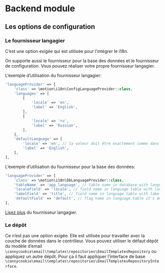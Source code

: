 Backend module
==============

## Les options de configuration

### Le fournisseur langagier

C’est une option exigée qui est utilisée pour l’intégrer le i18n.

On supporte aussi le fournisseur pour la base des données et le fournisseur de configuration.
Vous pouvez réaliser votre propre fournisseur langagier.

L’exemple d’utilisation du fournisseur langagier:

```php
'languageProvider' => [
    'class' => \motion\i18n\ConfigLanguageProvider::class,
    'languages' => [
        [
            'locale' => 'en',
            'label' => 'English',
        ],
        [
            'locale' => 'ru',
            'label' => 'Russian',
        ],
    ],
    'defaultLanguage' => [
        'locale' => 'en', // la valeur doit être exactement comme dans la propriété de la langue
        'label' => 'English',
    ],
],
```

L’exemple d’utilisation du fournisseur pour la base des données:

```php
'languageProvider' => [
    'class' => \motion\i18n\DbLanguageProvider::class,
    'tableName' => 'app_language', // table name in database with languages
    'localeField' => 'locale', // field name in language table with locale
    'labelField' => 'title', // field name in language table with label
    'defaultField' => 'default', // flag name in language table it's default language
],
```

[Lisez plus](https://github.com/motion/yii2-language-provider) du fournisseur langagier.

### Le dépôt

Ce n’est pas une option exigée. Elle est utilisée pour travailler avec la couche de données dans le contrôleur.
Vous pouvez utiliser le défaut dépôt du modèle d’email `\cannycookie\email\templates\repositories\EmailTemplatesRepository`
ou appliquez un autre dépôt. Pour ça il faut appliquer l’interface de base `\cannycookie\email\templates\repositories\EmailTemplatesRepositoryInterface`.
